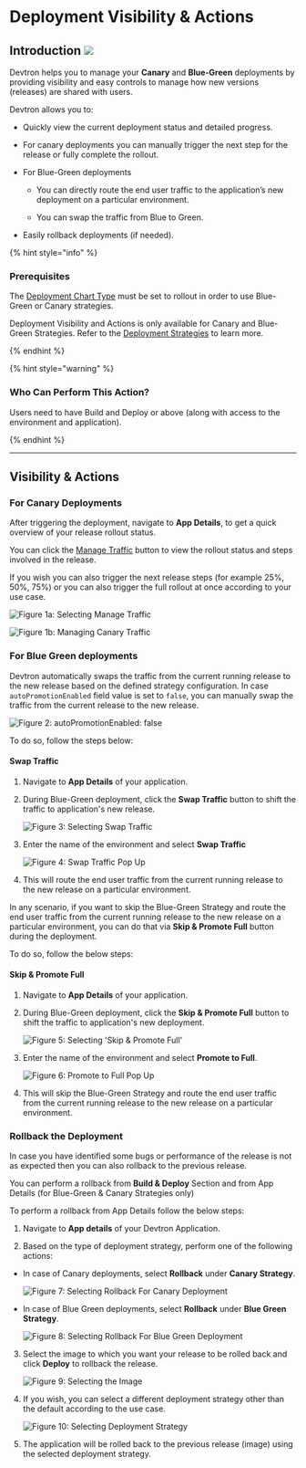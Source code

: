 # Deployment Visibility & Actions 

## Introduction ![](https://devtron-public-asset.s3.us-east-2.amazonaws.com/images/elements/EnterpriseTag.svg)

Devtron helps you to manage your **Canary** and **Blue-Green** deployments by providing visibility and easy controls to manage how new versions (releases) are shared with users.

Devtron allows you to:

* Quickly view the current deployment status and detailed progress.

* For canary deployments you can manually trigger the next step for the release or fully complete the rollout.

* For Blue-Green deployments 

     * You can directly route the end user traffic to the application’s new deployment on a particular environment.

     * You can swap the traffic from Blue to Green.

* Easily rollback deployments (if needed).

{% hint style="info" %}

### Prerequisites

The [Deployment Chart Type](../creating-application/deployment-template.md#selecting-a-chart-type) must be set to rollout in order to use Blue-Green or Canary strategies.

Deployment Visibility and Actions is only available for Canary and Blue-Green Strategies. Refer to the [Deployment Strategies](../creating-application/workflow/cd-pipeline.md#deployment-strategies) to learn more.

{% endhint %}

{% hint style="warning" %}

### Who Can Perform This Action?

Users need to have Build and Deploy or above (along with access to the environment and application).

{% endhint %}

---

## Visibility & Actions

### For Canary Deployments

After triggering the deployment, navigate to **App Details**, to get a quick overview of your release rollout status.

You can click the [Manage Traffic](../application-groups.md#managing-traffic) button to view the rollout status and steps involved in the release. 

If you wish you can also trigger the next release steps (for example 25%, 50%, 75%) or you can also trigger the full rollout at once according to your use case.

 ![Figure 1a: Selecting Manage Traffic](https://devtron-public-asset.s3.us-east-2.amazonaws.com/images/creating-application/app-details/deployment-manage-traffic.jpg)

 ![Figure 1b: Managing Canary Traffic](https://devtron-public-asset.s3.us-east-2.amazonaws.com/images/creating-application/app-details/deployment-manage-traffic-2.jpg)


### For Blue Green deployments

Devtron automatically swaps the traffic from the current running release to the new release based on the defined strategy configuration. In case `autoPromotionEnabled` field value is set to `false`, you can manually swap the traffic from the current release to the new release. 

![Figure 2: autoPromotionEnabled: false](https://devtron-public-asset.s3.us-east-2.amazonaws.com/images/creating-application/app-details/deployment-auto-promotion-enabled-false.jpg)

To do so, follow the steps below:

#### Swap Traffic 

1. Navigate to **App Details** of your application.

2. During Blue-Green deployment, click the **Swap Traffic** button to shift the traffic to application's new release.

      ![Figure 3: Selecting Swap Traffic](https://devtron-public-asset.s3.us-east-2.amazonaws.com/images/creating-application/app-details/deployment-awating-swap.jpg)

3. Enter the name of the environment and select **Swap Traffic**

      ![Figure 4: Swap Traffic Pop Up](https://devtron-public-asset.s3.us-east-2.amazonaws.com/images/creating-application/app-details/deployment-swap-live-traffic.jpg)

4. This will route the end user traffic from the current running release to the new release on a particular environment.


In any scenario, if you want to skip the Blue-Green Strategy and route the end user traffic from the current running release to the new release on a particular environment, you can do that via **Skip & Promote Full** button during the deployment.

To do so, follow the below steps:

#### Skip & Promote Full

1. Navigate to **App Details** of your application.

2. During Blue-Green deployment, click the **Skip & Promote Full** button to shift the traffic to application's new deployment.

      ![Figure 5: Selecting 'Skip & Promote Full'](https://devtron-public-asset.s3.us-east-2.amazonaws.com/images/creating-application/app-details/deployment-skip-and-promote.jpg)

3. Enter the name of the environment and select **Promote to Full**.

      ![Figure 6: Promote to Full Pop Up](https://devtron-public-asset.s3.us-east-2.amazonaws.com/images/creating-application/app-details/deployment-skip-and-promote-2.jpg)

4. This will skip the Blue-Green Strategy and route the end user traffic from the current running release to the new release on a particular environment.

### Rollback the Deployment 

In case you have identified some bugs or performance of the release is not as expected then you can also rollback to the previous release. 

You can perform a rollback from **Build & Deploy** Section and from App Details (for Blue-Green & Canary Strategies only)

To perform a rollback from App Details follow the below steps:

1. Navigate to **App details** of your Devtron Application.

2. Based on the type of deployment strategy, perform one of the following actions:
    
  * In case of Canary deployments, select **Rollback** under **Canary Strategy**.

      ![Figure 7: Selecting Rollback For Canary Deployment](https://devtron-public-asset.s3.us-east-2.amazonaws.com/images/creating-application/app-details/deployment-rollback.jpg)

  * In case of Blue Green deployments, select **Rollback** under **Blue Green Strategy**.

      ![Figure 8: Selecting Rollback For Blue Green Deployment](https://devtron-public-asset.s3.us-east-2.amazonaws.com/images/creating-application/app-details/deployment-rollback-blue-green.jpg)

3. Select the image to which you want your release to be rolled back and click **Deploy** to rollback the release.

      ![Figure 9: Selecting the Image](https://devtron-public-asset.s3.us-east-2.amazonaws.com/images/creating-application/app-details/deployment-rollback-select-image+.jpg)

4. If you wish, you can select a different deployment strategy other than the default according to the use case.

      ![Figure 10: Selecting Deployment Strategy](https://devtron-public-asset.s3.us-east-2.amazonaws.com/images/creating-application/app-details/deployment-rollback-deploy-strag.jpg)

5. The application will be rolled back to the previous release (image) using the selected deployment strategy.